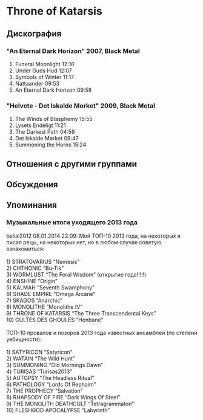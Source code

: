 # Throne of Katarsis



## Дискография

### "An Eternal Dark Horizon" 2007, Black Metal

1. Funeral Moonlight  12:10   
2. Under Guds Hud  12:07 
3. Symbols of Winter  11:17  
4. Nattaander  09:53   
5. An Eternal Dark Horizon  09:58 

### "Helvete - Det Iskalde Morket" 2009, Black Metal

1. The Winds of Blasphemy  15:55   
2. Lysets Endeligt  11:21  
3. The Darkest Path  04:59  
4. Det Iskalde M&#248;rket  09:47  
5. Summoning the Horns  15:24 


## Отношения с другими группами


## Обсуждения


## Упоминания

### Музыкальные итоги уходящего 2013 года

belial2012 08.01.2014 22:09:
Мой ТОП-10 2013 года, на некоторых я писал рецы, на некоторых нет, но в любом случае советую ознакомиться:<BR><BR>1)	STRATOVARIUS “Nemesis”<BR>2)	CHTHONIC “Bu-Tik”<BR>3)	WORMLUST “The Feral Wisdom” (открытие года!!!!!)<BR>4)	ENSHINE “Origin”<BR>5)	KALMAH “Seventh Swamphony”<BR>6)	SHADE EMPIRE “Omega Arcane”<BR>7)	SKAGOS “Anarchic”<BR>8)	MONOLITHE “Monolithe IV”<BR>9)	THRONE OF KATARSIS “The Three Transcendental Keys”<BR>10)	 CULTES DES GHOULES “Henbane”<BR><BR>ТОП-10 провалов и позоров 2013 года известных ансамблей (по степени уебищности):<BR><BR>1)	SATYRICON “Satyricon”<BR>2)	WATAIN “The Wild Hunt”<BR>3)	SUMMONING “Old Mornings Dawn”<BR>4)	TURISAS “Turisas2013”<BR>5)	AUTOPSY “The Headless Ritual”<BR>6)	PATHOLOGY “Lords Of Rephaim”<BR>7)	THE PROPHECY “Salvation”<BR>8)	RHAPSODY OF FIRE “Dark Wings Of Steel”<BR>9)	THE MONOLITH DEATHCULT “Tetragrammaton”<BR>10)	 FLESHGOD APOCALYPSE “Labyrinth”<BR>

